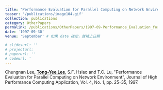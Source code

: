 ```yaml
---
title: "Performance Evaluation for Parallel Computing on Network Environment"
teaser: '/publications/image104.gif'
collection: publications
category: OtherPapers
permalink: /publications/OtherPapers/1997-09-Performance_Evaluation_for_Parallel_Computing_on_Network_Environment
date: '1997-09-30'
venue: 'September' # 如果 date 確定，就補上日期

# slidesurl: ''
# projecturl: 
# paperurl: ''
# codeurl: '
---
```

	
Chungnan Lee, <strong><u>Tong-Yee Lee</u></strong>, S.F. Hsiao and T.C. Lu, "Performance Evaluation for Parallel Computing on Network Environment", Journal of High Performance Computing Application, Vol. 4, No. 1, pp. 25-35, 1997.